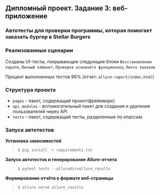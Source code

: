 ## Дипломный проект. Задание 3: веб-приложение

### Автотесты для проверки программы, которая помогает заказать бургер в Stellar Burgers

### Реализованные сценарии

Созданы UI-тесты, покрывающие следующие
блоки `Восстановление пароля`, `Личный кабинет`, `Проверка основного функционала`, `Лента заказов`

Процент выполненных тестов 96% (отчет: `allure-report/index.html`)

### Структура проекта

- `pages` - пакет, содержащий проект(фреймворк)
- `api_modules` - вспомогательный пакет для создания и удаления пользователей через API
- `tests` - пакет, содержащий тесты, разделенные по классам.

### Запуск автотестов

**Установка зависимостей**

> `$ pip install -r requirements.txt`

**Запуск автотестов и генерирование Allure-отчета**

> `$ pytest tests --alluredir=allure_results`

**Формирование отчёта в формате веб-страницы**

> `$ allure serve allure_results`

